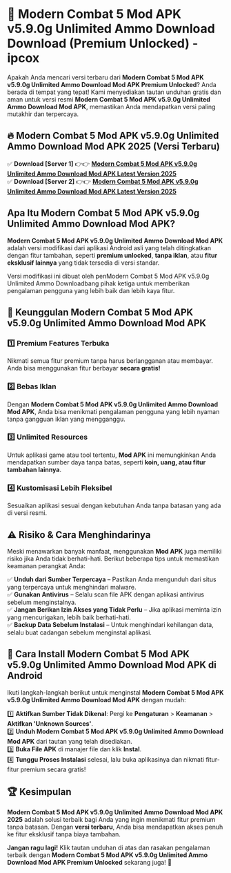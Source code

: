 # 🎯 Modern Combat 5 Mod APK v5.9.0g Unlimited Ammo Download  Download (Premium Unlocked) -  ipcox

Apakah Anda mencari versi terbaru dari **Modern Combat 5 Mod APK v5.9.0g Unlimited Ammo Download Mod APK Premium Unlocked**? Anda berada di tempat yang tepat! Kami menyediakan tautan unduhan gratis dan aman untuk versi resmi **Modern Combat 5 Mod APK v5.9.0g Unlimited Ammo Download Mod APK**, memastikan Anda mendapatkan versi paling mutakhir dan terpercaya.

## 🔥 Modern Combat 5 Mod APK v5.9.0g Unlimited Ammo Download Mod APK 2025 (Versi Terbaru)

✅ **Download [Server 1]** 👉👉 [**Modern Combat 5 Mod APK v5.9.0g Unlimited Ammo Download Mod APK Latest Version 2025**](https://momento.my/?title=Modern_Combat_5_Mod_APK_v5.9.0g_Unlimited_Ammo_Download)  
✅ **Download [Server 2]** 👉👉 [**Modern Combat 5 Mod APK v5.9.0g Unlimited Ammo Download Mod APK Latest Version 2025**](https://momento.my/?title=Modern_Combat_5_Mod_APK_v5.9.0g_Unlimited_Ammo_Download)  

## Apa Itu Modern Combat 5 Mod APK v5.9.0g Unlimited Ammo Download Mod APK?

**Modern Combat 5 Mod APK v5.9.0g Unlimited Ammo Download Mod APK** adalah versi modifikasi dari aplikasi Android asli yang telah ditingkatkan dengan fitur tambahan, seperti **premium unlocked**, **tanpa iklan**, atau **fitur eksklusif lainnya** yang tidak tersedia di versi standar.

Versi modifikasi ini dibuat oleh penModern Combat 5 Mod APK v5.9.0g Unlimited Ammo Downloadbang pihak ketiga untuk memberikan pengalaman pengguna yang lebih baik dan lebih kaya fitur.

## 🎯 Keunggulan Modern Combat 5 Mod APK v5.9.0g Unlimited Ammo Download Mod APK

### 1️⃣ Premium Features Terbuka
Nikmati semua fitur premium tanpa harus berlangganan atau membayar. Anda bisa menggunakan fitur berbayar **secara gratis!**

### 2️⃣ Bebas Iklan
Dengan **Modern Combat 5 Mod APK v5.9.0g Unlimited Ammo Download Mod APK**, Anda bisa menikmati pengalaman pengguna yang lebih nyaman tanpa gangguan iklan yang mengganggu.

### 3️⃣ Unlimited Resources
Untuk aplikasi game atau tool tertentu, **Mod APK** ini memungkinkan Anda mendapatkan sumber daya tanpa batas, seperti **koin, uang, atau fitur tambahan lainnya**.

### 4️⃣ Kustomisasi Lebih Fleksibel
Sesuaikan aplikasi sesuai dengan kebutuhan Anda tanpa batasan yang ada di versi resmi.

## ⚠️ Risiko & Cara Menghindarinya

Meski menawarkan banyak manfaat, menggunakan **Mod APK** juga memiliki risiko jika Anda tidak berhati-hati. Berikut beberapa tips untuk memastikan keamanan perangkat Anda:

✅ **Unduh dari Sumber Terpercaya** – Pastikan Anda mengunduh dari situs yang terpercaya untuk menghindari malware.  
✅ **Gunakan Antivirus** – Selalu scan file APK dengan aplikasi antivirus sebelum menginstalnya.  
✅ **Jangan Berikan Izin Akses yang Tidak Perlu** – Jika aplikasi meminta izin yang mencurigakan, lebih baik berhati-hati.  
✅ **Backup Data Sebelum Instalasi** – Untuk menghindari kehilangan data, selalu buat cadangan sebelum menginstal aplikasi.

## 📌 Cara Install Modern Combat 5 Mod APK v5.9.0g Unlimited Ammo Download Mod APK di Android

Ikuti langkah-langkah berikut untuk menginstal **Modern Combat 5 Mod APK v5.9.0g Unlimited Ammo Download Mod APK** dengan mudah:

1️⃣ **Aktifkan Sumber Tidak Dikenal**: Pergi ke **Pengaturan** > **Keamanan** > **Aktifkan 'Unknown Sources'**.  
2️⃣ **Unduh Modern Combat 5 Mod APK v5.9.0g Unlimited Ammo Download Mod APK** dari tautan yang telah disediakan.  
3️⃣ **Buka File APK** di manajer file dan klik **Instal**.  
4️⃣ **Tunggu Proses Instalasi** selesai, lalu buka aplikasinya dan nikmati fitur-fitur premium secara gratis!

## 🏆 Kesimpulan

**Modern Combat 5 Mod APK v5.9.0g Unlimited Ammo Download Mod APK 2025** adalah solusi terbaik bagi Anda yang ingin menikmati fitur premium tanpa batasan. Dengan **versi terbaru**, Anda bisa mendapatkan akses penuh ke fitur eksklusif tanpa biaya tambahan.

**Jangan ragu lagi!** Klik tautan unduhan di atas dan rasakan pengalaman terbaik dengan **Modern Combat 5 Mod APK v5.9.0g Unlimited Ammo Download Mod APK Premium Unlocked** sekarang juga! 🚀

